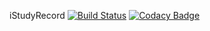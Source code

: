 iStudyRecord
[![Build Status](https://semaphoreci.com/api/v1/summertimes4dness/istudyrecord-3/branches/dev/shields_badge.svg)](https://semaphoreci.com/summertimes4dness/istudyrecord-3)
[![Codacy Badge](https://api.codacy.com/project/badge/Grade/9e16b8a209064835a0ea503b03657da3)](https://www.codacy.com/app/SummertimeS4dness/iStudyRecord?utm_source=github.com&amp;utm_medium=referral&amp;utm_content=SummertimeS4dness/iStudyRecord&amp;utm_campaign=Badge_Grade)
